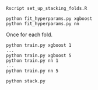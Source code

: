 ```
Rscript set_up_stacking_folds.R
```

```
python fit_hyperparams.py xgboost
python fit_hyperparams.py nn
```

Once for each fold.
```
python train.py xgboost 1
...
python train.py xgboost 5
python train.py nn 1
...
python train.py nn 5
```

```
python stack.py
```
